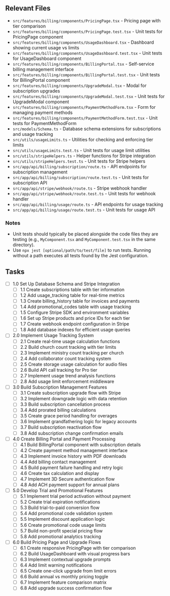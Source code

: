 ## Relevant Files

- `src/features/billing/components/PricingPage.tsx` - Pricing page with tier comparison
- `src/features/billing/components/PricingPage.test.tsx` - Unit tests for PricingPage component
- `src/features/billing/components/UsageDashboard.tsx` - Dashboard showing current usage vs limits
- `src/features/billing/components/UsageDashboard.test.tsx` - Unit tests for UsageDashboard component
- `src/features/billing/components/BillingPortal.tsx` - Self-service billing management interface
- `src/features/billing/components/BillingPortal.test.tsx` - Unit tests for BillingPortal component
- `src/features/billing/components/UpgradeModal.tsx` - Modal for subscription upgrades
- `src/features/billing/components/UpgradeModal.test.tsx` - Unit tests for UpgradeModal component
- `src/features/billing/components/PaymentMethodForm.tsx` - Form for managing payment methods
- `src/features/billing/components/PaymentMethodForm.test.tsx` - Unit tests for PaymentMethodForm
- `src/models/Schema.ts` - Database schema extensions for subscriptions and usage tracking
- `src/utils/usageLimits.ts` - Utilities for checking and enforcing tier limits
- `src/utils/usageLimits.test.ts` - Unit tests for usage limit utilities
- `src/utils/stripeHelpers.ts` - Helper functions for Stripe integration
- `src/utils/stripeHelpers.test.ts` - Unit tests for Stripe helpers
- `src/app/api/billing/subscription/route.ts` - API endpoints for subscription management
- `src/app/api/billing/subscription/route.test.ts` - Unit tests for subscription API
- `src/app/api/stripe/webhook/route.ts` - Stripe webhook handler
- `src/app/api/stripe/webhook/route.test.ts` - Unit tests for webhook handler
- `src/app/api/billing/usage/route.ts` - API endpoints for usage tracking
- `src/app/api/billing/usage/route.test.ts` - Unit tests for usage API

### Notes

- Unit tests should typically be placed alongside the code files they are testing (e.g., `MyComponent.tsx` and `MyComponent.test.tsx` in the same directory).
- Use `npx jest [optional/path/to/test/file]` to run tests. Running without a path executes all tests found by the Jest configuration.

## Tasks

- [ ] 1.0 Set Up Database Schema and Stripe Integration
  - [ ] 1.1 Create subscriptions table with tier information
  - [ ] 1.2 Add usage_tracking table for real-time metrics
  - [ ] 1.3 Create billing_history table for invoices and payments
  - [ ] 1.4 Add promotional_codes table with usage tracking
  - [ ] 1.5 Configure Stripe SDK and environment variables
  - [ ] 1.6 Set up Stripe products and price IDs for each tier
  - [ ] 1.7 Create webhook endpoint configuration in Stripe
  - [ ] 1.8 Add database indexes for efficient usage queries

- [ ] 2.0 Implement Usage Tracking System
  - [ ] 2.1 Create real-time usage calculation functions
  - [ ] 2.2 Build church count tracking with tier limits
  - [ ] 2.3 Implement ministry count tracking per church
  - [ ] 2.4 Add collaborator count tracking system
  - [ ] 2.5 Create storage usage calculation for audio files
  - [ ] 2.6 Build API call tracking for Pro tier
  - [ ] 2.7 Implement usage trend analysis functions
  - [ ] 2.8 Add usage limit enforcement middleware

- [ ] 3.0 Build Subscription Management Features
  - [ ] 3.1 Create subscription upgrade flow with Stripe
  - [ ] 3.2 Implement downgrade logic with data retention
  - [ ] 3.3 Build subscription cancellation process
  - [ ] 3.4 Add prorated billing calculations
  - [ ] 3.5 Create grace period handling for overages
  - [ ] 3.6 Implement grandfathering logic for legacy accounts
  - [ ] 3.7 Build subscription reactivation flow
  - [ ] 3.8 Add subscription change confirmation emails

- [ ] 4.0 Create Billing Portal and Payment Processing
  - [ ] 4.1 Build BillingPortal component with subscription details
  - [ ] 4.2 Create payment method management interface
  - [ ] 4.3 Implement invoice history with PDF downloads
  - [ ] 4.4 Add billing contact management
  - [ ] 4.5 Build payment failure handling and retry logic
  - [ ] 4.6 Create tax calculation and display
  - [ ] 4.7 Implement 3D Secure authentication flow
  - [ ] 4.8 Add ACH payment support for annual plans

- [ ] 5.0 Develop Trial and Promotional Features
  - [ ] 5.1 Implement trial period activation without payment
  - [ ] 5.2 Create trial expiration notifications
  - [ ] 5.3 Build trial-to-paid conversion flow
  - [ ] 5.4 Add promotional code validation system
  - [ ] 5.5 Implement discount application logic
  - [ ] 5.6 Create promotional code usage limits
  - [ ] 5.7 Build non-profit special pricing flow
  - [ ] 5.8 Add promotional analytics tracking

- [ ] 6.0 Build Pricing Page and Upgrade Flows
  - [ ] 6.1 Create responsive PricingPage with tier comparison
  - [ ] 6.2 Build UsageDashboard with visual progress bars
  - [ ] 6.3 Implement contextual upgrade prompts
  - [ ] 6.4 Add limit warning notifications
  - [ ] 6.5 Create one-click upgrade from limit errors
  - [ ] 6.6 Build annual vs monthly pricing toggle
  - [ ] 6.7 Implement feature comparison matrix
  - [ ] 6.8 Add upgrade success confirmation flow